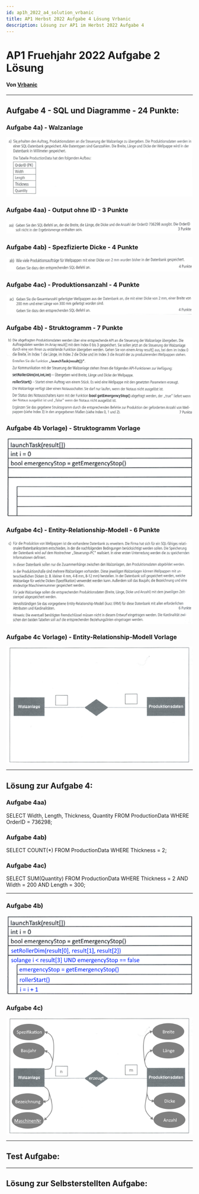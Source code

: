 ```yaml
---
id: ap1h_2022_a4_solution_vrbanic
title: AP1 Herbst 2022 Aufgabe 4 Lösung Vrbanic
description: Lösung zur AP1 im Herbst 2022 Aufgabe 4
---
```


# AP1 Fruehjahr 2022 Aufgabe 2 Lösung
#### Von [Vrbanic](<../../../../user/Auszubildende Michel/vrbanic.md>)

----

## Aufgabe 4 - SQL und Diagramme - 24 Punkte:
### Aufgabe 4a) - Walzanlage
![Aufgabe 4a Aufgabenstellung](/img/AP1/2022/ap1h_2022/AP1_2022_Herbst_Aufgabe4a_Aufgabenstellung.png)
### Aufgabe 4aa) - Output ohne ID - 3 Punkte
![Aufgabe 4aa](/img/AP1/2022/ap1h_2022/AP1_2022_Herbst_Aufgabe4aa.png)
### Aufgabe 4ab) - Spezfizierte Dicke - 4 Punkte
![Aufgabe 4ab](/img/AP1/2022/ap1h_2022/AP1_2022_Herbst_Aufgabe4ab.png)
### Aufgabe 4ac) - Produktionsanzahl - 4 Punkte
![Aufgabe 4ac](/img/AP1/2022/ap1h_2022/AP1_2022_Herbst_Aufgabe4ac.png)
### Aufgabe 4b) - Struktogramm - 7 Punkte
![Aufgabe 4b](/img/AP1/2022/ap1h_2022/AP1_2022_Herbst_Aufgabe4b.png)
### Aufgabe 4b Vorlage) - Struktogramm Vorlage
![Aufgabe 4b Vorgabe](/img/AP1/2022/ap1h_2022/AP1_2022_Herbst_Aufgabe4b_Vorgabe.png)
### Aufgabe 4c) - Entity-Relationship-Modell - 6 Punkte
![Aufgabe 4c](/img/AP1/2022/ap1h_2022/AP1_2022_Herbst_Aufgabe4c.png)
### Aufgabe 4c Vorlage) - Entity-Relationship-Modell Vorlage
![Aufgabe 4c Vorgabe](/img/AP1/2022/ap1h_2022/AP1_2022_Herbst_Aufgabe4c_Vorgabe.png)

----

## Lösung zur Aufgabe 4:
### Aufgabe 4aa)
SELECT Width, Length, Thickness, Quantity FROM ProductionData WHERE OrderID = 736298;

### Aufgabe 4ab)
SELECT COUNT(*) FROM ProductionData WHERE Thickness = 2;

### Aufgabe 4ac)
SELECT SUM(Quantity) FROM ProductionData WHERE Thickness = 2 AND Width = 200 AND Length = 300;

---

### Aufgabe 4b)
![Aufgabe 4b Solution](/img/AP1/2022/ap1h_2022/solution/AP1_2022_Herbst_Aufgabe4b_Solution_Vrbanic.png)

### Aufgabe 4c)
![Aufgabe 4c Solution](/img/AP1/2022/ap1h_2022/solution/AP1_2022_Herbst_Aufgabe4c_Solution_Vrbanic.png)

----

## Test Aufgabe:

----

## Lösung zur Selbsterstellten Aufgabe:
